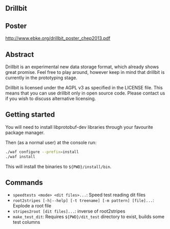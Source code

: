 Drillbit
--------

Poster
------

<http://www.ebke.org/drillbit_poster_chep2013.pdf>

Abstract
--------

Drillbit is an experimental new data storage format, which already shows great promise.
Feel free to play around, however keep in mind that drillbit is currently in the prototyping stage.

Drillbit is licensed under the AGPL v3 as specified in the LICENSE file. This means that you can use drillbit only in open source code. Please contact us if you wish to discuss alternative licensing.

Getting started
---------------

You will need to install libprotobuf-dev libraries through your favourite package manager.

Then (as a normal user) at the console run:

```bash
./waf configure --prefix=install
./waf install
```

This will install the binaries to `${PWD}/install/bin`.

Commands
--------

* `speedtests <mode> <dit files>...`: Speed test reading dit files
* `root2stripes [-h|--help] [-t treename] [-m pattern] [file]...`: Explode a root file
* `stripes2root [dit files]...`: inverse of root2stripes 
* `make_test_dit`: Requires `${PWD}/dit_test` directory to exist, builds some test columns

